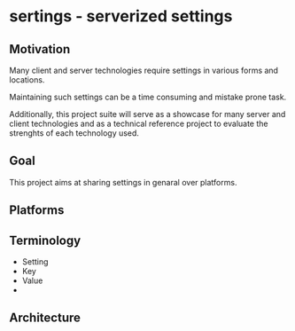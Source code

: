 # sertings - serverized settings

## Motivation

Many client and server technologies require settings in various forms and locations.

Maintaining such settings can be a time consuming and mistake prone task.

Additionally, this project suite will serve as a showcase for many server and client technologies and as a technical reference project to evaluate the strenghts of each technology used.

## Goal

This project aims at sharing settings in genaral over platforms.

## Platforms

## Terminology

* Setting
* Key
* Value
* 

## Architecture

